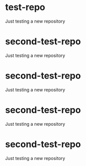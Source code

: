 # test-repo
Just testing a new repository

# second-test-repo
Just testing a new repository

# second-test-repo
Just testing a new repository

# second-test-repo
Just testing a new repository

# second-test-repo
Just testing a new repository
